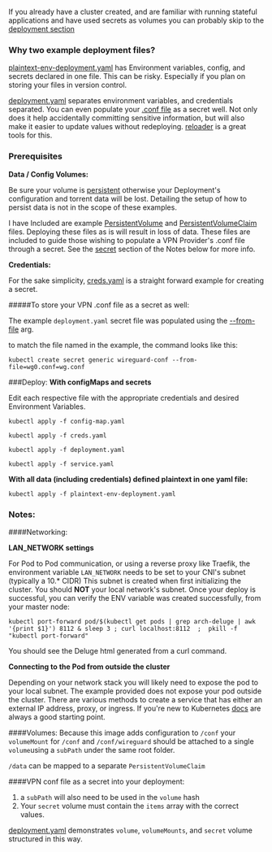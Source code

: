 If you already have a cluster created, and are familiar with running stateful applications and have used secrets as volumes you can probably skip to 
the [deployment section](#Deploy:)

### Why two example deployment files?
[plaintext-env-deployment.yaml](plaintext-env-deployment.yaml) has Environment variables, config, and secrets declared in one file.
This can be risky. Especially if you plan on storing your files in version control.


[deployment.yaml](deployment.yaml) separates environment variables, and credentials separated. You can even populate your 
[.conf file](#to-store-your-vpn-conf-file-as-a-secret-as-well) as a secret well. Not only does it help accidentally 
committing sensitive information, but will also make it easier to update values without redeploying. 
[reloader](https://github.com/stakater/Reloader) is a great tools for this. 

### Prerequisites

**Data / Config Volumes:**

Be sure your volume is [persistent](https://kubernetes.io/docs/concepts/storage/persistent-volumes/) 
otherwise your Deployment's configuration and torrent data will be lost.
Detailing the setup of how to persist data is not in the scope of these examples. 

I have Included are example [PersistentVolume](persistant-volume.yaml) and [PersistentVolumeClaim](pvc.yaml) files.
Deploying these files as is will result in loss of data.
These files are included to guide those wishing to populate a VPN Provider's .conf file through a secret. See the 
[secret](#vpn-conf-file-as-a-secret-into-your-deployment) section of the Notes below for more info.


**Credentials:**

For the sake simplicity, [creds.yaml](creds.yaml) is a straight forward example for creating a secret.

#####To store your VPN .conf file as a secret as well:

The example `deployment.yaml` secret file was populated using the
[--from-file](https://kubernetes.io/docs/tasks/inject-data-application/distribute-credentials-secure/#create-a-secret-directly-with-kubectl) arg.

to match the file named in the example, the command looks like this:

`kubectl create secret generic wireguard-conf --from-file=wg0.conf=wg.conf`

###Deploy:
**With configMaps and secrets**

Edit each respective file with the appropriate credentials and desired Environment Variables.

`kubectl apply -f config-map.yaml`

`kubectl apply -f creds.yaml`

`kubectl apply -f deployment.yaml`

`kubectl apply -f service.yaml`

**With all data (including credentials) defined plaintext in one yaml file:**

`kubectl apply -f plaintext-env-deployment.yaml`


### Notes:

####Networking:

**LAN_NETWORK settings**

For Pod to Pod communication, or using a reverse proxy like Traefik, 
the environment variable `LAN_NETWORK` needs to be set to your CNI's subnet (typically a 10.* CIDR) This subnet is 
created when first initializing the cluster. You should **NOT** your local network's subnet. Once your deploy is 
successful, you can verify the ENV variable was created successfully, from your master node:

`kubectl port-forward pod/$(kubectl get pods | grep arch-deluge | awk '{print $1}') 8112 & sleep 3 ; curl localhost:8112 
;  pkill -f "kubectl port-forward"` 

You should see the Deluge html generated from a curl command. 

**Connecting to the Pod from outside the cluster**

Depending on your network stack you will likely need to expose the pod to your local subnet. The example provided does
not expose your pod outside the cluster. There are various methods to create a service that has either an external 
IP address, proxy, or ingress. If you're new to Kubernetes 
 [docs](https://kubernetes.io/docs/tasks/administer-cluster/access-cluster-services/#ways-to-connect) are always a good
starting point. 

####Volumes:
Because this image adds configuration to `/conf` your `volumeMount` for `/conf` and `/conf/wireguard` should be 
attached to a single `volume`using a `subPath` under the same root folder.

`/data` can be mapped to a separate `PersistentVolumeClaim` 

####VPN conf file as a secret into your deployment:
1. a `subPath` will also need to be used in the
`volume` hash 
2. Your `secret` volume must contain the `items` array with the correct values.

[deployment.yaml](deployment.yaml) demonstrates `volume`, `volumeMounts`, and `secret` volume structured in this way.
    